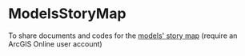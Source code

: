# ModelsStoryMap
To share documents and codes for the [models' story map](https://storymaps.arcgis.com/stories/19986f22d25345679d10875ba766c3fe) (require an ArcGIS Online user account)
